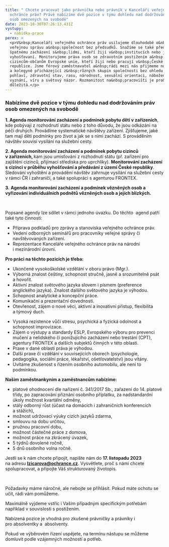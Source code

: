 ```yaml
---
title: " Chcete pracovat jako právnička nebo právník v Kanceláři veřejného
  ochránce práv? Právě nabízíme dvě pozice v týmu dohledu nad dodržováním práv
  osob omezených na svobodě"
date: 2023-10-30T07:26:13.431Z
vystupy:
  - nabidka-prace
perex: >
  <p>V&nbsp;Kanceláři veřejného ochránce práv usilujeme dlouhodobě o&nbsp;dobrou
  veřejnou správu a&nbsp;společnost bez předsudků. Snažíme se také předcházet
  špatnému zacházení s&nbsp;lidmi, kteří žijí v&nbsp;institucích nebo jsou
  vyhošťovaní. Monitorujeme práva osob se zdravotním postižením a&nbsp;pomáháme
  cizincům-občanům Evropské unie, kteří žijí nebo pracují v&nbsp;České
  republice. Jsme férový zaměstnavatel a&nbsp;rádi mezi nás přijmeme nové kolegy
  a kolegyně přicházející z&nbsp;různých skupin společnosti bez ohledu na věk,
  pohlaví, zdravotní stav, rasu, národnost, sexuální orientaci, náboženské
  vyznání, víru a světový názor. Rozmanitost na&nbsp;pracovišti je pro&nbsp;nás
  důležitá.</p>
---
```

<h3><strong>Nabízíme dvě pozice v&nbsp;týmu dohledu nad dodržováním práv osob omezených na svobodě</strong></h3>

<p><strong>1. Agenda monitorování zacházení a podmínek pobytu dětí v&nbsp;zařízeních</strong>, kde pobývají z&nbsp;rozhodnutí státu nebo z&nbsp;toho důvodu, že jsou odkázáni na péči druhých. Provádíme systematické návštěvy zařízení. Zjišťujeme, jaké tam mají děti podmínky pro&nbsp;život a jak se s&nbsp;nimi zachází. S&nbsp;prováděním návštěv souvisí vysílání na služební cesty.</p>

<p><strong>2. Agenda monitorování zacházení a podmínek pobytu cizinců v&nbsp;zařízeních, </strong>kam jsou umisťováni z&nbsp;rozhodnutí státu (př. zařízení pro zajištění cizinců, přijímací střediska pro uprchlíky). <strong>Monitorování zacházení s&nbsp;cizinci v&nbsp;průběhu vyhošťování a předávání z&nbsp;území České republiky</strong>. Sledování vyhoštění a provádění návštěv zahrnuje vysílání na služební cesty v&nbsp;rámci ČR i zahraničí, a také spolupráci s&nbsp;agenturou FRONTEX.</p>

<p><strong>3.</strong> <strong>Agenda monitorování zacházení a podmínek vězněných osob a vyřizování individuálních podnětů vězněných osob a jejích blízkých.</strong></p>

<p>&nbsp;</p>

<p>Popsané agendy lze sdílet v&nbsp;rámci jednoho úvazku. Do těchto &nbsp;agend patří také tyto činnosti:</p>

<ul>
	<li>Příprava podkladů pro&nbsp;zprávy a&nbsp;stanoviska veřejného ochránce práv.</li>
	<li>Vedení odborných seminářů pro&nbsp;pracovníky veřejné správy či navštěvovaných zařízení.</li>
	<li>Reprezentace Kanceláře veřejného ochránce práv na&nbsp;národní i&nbsp;mezinárodní úrovni.</li>
</ul>

<p><strong>Pro práci na těchto pozicích je třeba:</strong></p>

<ul>
	<li>Ukončené vysokoškolské vzdělání v&nbsp;oboru právo (Mgr.).</li>
	<li>Výborná znalost češtiny, schopnost stručně, jasně a&nbsp;srozumitelně psát a&nbsp;hovořit.</li>
	<li>Aktivní znalost světového jazyka slovem i&nbsp;písmem (preference anglického jazyka). Znalost dalšího světového jazyka je výhodou.</li>
	<li>Schopnost analytické a&nbsp;koncepční práce.</li>
	<li>Komunikační a prezentační dovednosti.</li>
	<li>Otevřenost, zájem o&nbsp;nové věci, aktivní a&nbsp;inovativní přístup, flexibilita a&nbsp;týmový duch.</li>
</ul>

<ul>
	<li>Vysoká rezistence vůči stresu, psychická a fyzická odolnost a schopnost improvizace.</li>
	<li>Zájem o&nbsp;výstupy a&nbsp;standardy ESLP, Evropského výboru pro&nbsp;prevenci mučení a&nbsp;nelidského či ponižujícího zacházení nebo trestání (CPT), agentury FRONTEX a&nbsp;dalších subjektů činných v&nbsp;této oblasti.</li>
	<li>Praxe v&nbsp;dané oblasti práva je výhodou.</li>
	<li>Další praxe či vzdělání v&nbsp;souvisejících oborech (psychologie, pedagogika, sociální práce, lékařství, ošetřovatelství) jsou vítány.</li>
	<li>Uvítáme zkušenost s&nbsp;řízením osobního automobilu, ale není to podmínkou.</li>
</ul>

<p><strong>Našim zaměstnankyním a&nbsp;zaměstnancům nabízíme:</strong></p>

<ul>
	<li>platové ohodnocení dle nařízení č.&nbsp;341/2017 Sb., zařazení do&nbsp;14. platové třídy, po&nbsp;zapracování přiznání osobního příplatku, za&nbsp;nadstandardní úkoly možnost kvartální odměny,</li>
	<li>stálý odborný růst (účast na&nbsp;domácích i&nbsp;zahraničních konferencích a&nbsp;stážích),</li>
	<li>možnost udržovací výuky cizích jazyků zdarma,</li>
	<li>smlouvu na&nbsp;dobu určitou,</li>
	<li>pružnou pracovní dobu,</li>
	<li>možnost částečné práce z&nbsp;domova,</li>
	<li>možnost práce na zkrácený úvazek,</li>
	<li>5 týdnů dovolené ročně,</li>
	<li>5 dnů osobního volna ročně.</li>
</ul>

<p>Jestli se k&nbsp;nám chcete připojit, napište nám do&nbsp;<strong>17. listopadu 2023 </strong>na&nbsp;adresu&nbsp;<a href="mailto:lzicarova@ochrance.cz"><strong>lzicarova@ochrance.cz</strong></a>. Vysvětlete, proč s&nbsp;námi chcete spolupracovat, a připojte Váš strukturovaný životopis.</p>

<p>&nbsp;</p>

<p>Požadavky máme náročné, ale nebojte se přihlásit. Pokud máte ochotu se učit, rádi vám pomůžeme.</p>

<p>Maximálně vyjdeme vstříc i Vašim případným specifickým potřebám například v&nbsp;souvislosti s&nbsp;postižením.</p>

<p>Nabízená pozice je vhodná pro&nbsp;zkušené právničky a&nbsp;právníky i pro&nbsp;absolventky a &nbsp;absolventy.</p>

<p>Pokud ve&nbsp;výběrovém řízení uspějete, na&nbsp;termínu nástupu se můžeme domluvit podle vzájemných možností a&nbsp;potřeb.</p>
